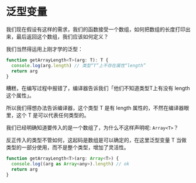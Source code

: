 # 泛型变量

我们现在假设有这样的需求，我们的函数接受一个数组，如何把数组的长度打印出来，最后返回这个数组，我们应该如何定义？

我们当然得运用上刚才学的泛型：

```javascript
function getArrayLength<T>(arg: T): T {
  console.log(arg.length) // 类型“T”上不存在属性“length”
  return arg
}
```

糟糕，在编写过程中报错了，编译器告诉我们「他们不知道类型T上有没有 length 这个属性」。

所以我们得想办法告诉编译器，这个类型 T 是有 length 属性的，不然在编译器眼里，这个 T 是可以代表任何类型的。

我们已经明确知道要传入的是一个数组了，为什么不这样声明呢: `Array<T>`？

反正传入的类型不管如何，这起码是数组是可以确定的，在这里泛型变量 T 当做类型的一部分使用，而不是整个类型，增加了灵活性。

```javascript
function getArrayLength<T>(arg: Array<T>) {
  console.log((arg as Array<any>).length) // ok
  return arg
}
```

